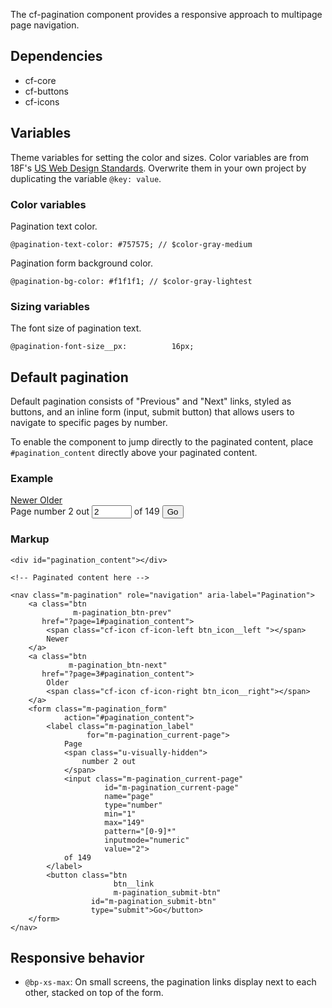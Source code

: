 The cf-pagination component provides a responsive approach to multipage page navigation.


## Dependencies
- cf-core
- cf-buttons
- cf-icons


## Variables

Theme variables for setting the color and sizes. Color variables are from 18F's [US Web Design Standards](https://github.com/18F/web-design-standards/blob/18f-pages-staging/src/stylesheets/core/_variables.scss). Overwrite them in your own project by duplicating the variable `@key: value`.


### Color variables

Pagination text color.
```
@pagination-text-color: #757575; // $color-gray-medium
```

Pagination form background color.
```
@pagination-bg-color: #f1f1f1; // $color-gray-lightest
```


### Sizing variables

The font size of pagination text.
```
@pagination-font-size__px:          16px;
```


## Default pagination

Default pagination consists of "Previous" and "Next" links, styled as buttons, and an inline form (input, submit button) that allows users to navigate to specific pages by number.

To enable the component to jump directly to the paginated content, place `#pagination_content` directly above your paginated content.

### Example
<div id="pagination_content"></div>

<!-- Paginated content here -->

<nav class="m-pagination" role="navigation" aria-label="Pagination">
    <a class="btn
              m-pagination_btn-prev"
       href="?page=1#pagination_content">
        <span class="cf-icon cf-icon-left btn_icon__left "></span>
        Newer
    </a>
    <a class="btn
             m-pagination_btn-next"
       href="?page=3#pagination_content">
        Older
        <span class="cf-icon cf-icon-right btn_icon__right"></span>
    </a>
    <form class="m-pagination_form"
            action="#pagination_content">
        <label class="m-pagination_label"
                 for="m-pagination_current-page">
            Page
            <span class="u-visually-hidden">
                number 2 out
            </span>
            <input class="m-pagination_current-page"
                     id="m-pagination_current-page"
                     name="page"
                     type="number"
                     min="1"
                     max="149"
                     pattern="[0-9]*"
                     inputmode="numeric"
                     value="2">
            of 149
        </label>
        <button class="btn
                         btn__link
                         m-pagination_submit-btn"
                  id="m-pagination_submit-btn"
                  type="submit">Go</button>
    </form>
</nav>

### Markup

```
<div id="pagination_content"></div>

<!-- Paginated content here -->

<nav class="m-pagination" role="navigation" aria-label="Pagination">
    <a class="btn
              m-pagination_btn-prev"
       href="?page=1#pagination_content">
        <span class="cf-icon cf-icon-left btn_icon__left "></span>
        Newer
    </a>
    <a class="btn
             m-pagination_btn-next"
       href="?page=3#pagination_content">
        Older
        <span class="cf-icon cf-icon-right btn_icon__right"></span>
    </a>
    <form class="m-pagination_form"
            action="#pagination_content">
        <label class="m-pagination_label"
                 for="m-pagination_current-page">
            Page
            <span class="u-visually-hidden">
                number 2 out
            </span>
            <input class="m-pagination_current-page"
                     id="m-pagination_current-page"
                     name="page"
                     type="number"
                     min="1"
                     max="149"
                     pattern="[0-9]*"
                     inputmode="numeric"
                     value="2">
            of 149
        </label>
        <button class="btn
                       btn__link
                       m-pagination_submit-btn"
                  id="m-pagination_submit-btn"
                  type="submit">Go</button>
    </form>
</nav>
```

## Responsive behavior

- `@bp-xs-max`: On small screens, the pagination links display next to each other, stacked on top of the form.

